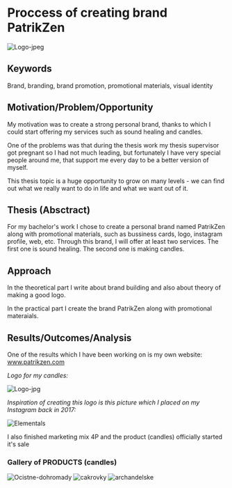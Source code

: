 # Proccess of creating brand PatrikZen 

![Logo-jpeg](https://user-images.githubusercontent.com/72804835/115007233-0f1b2c00-9eaa-11eb-9cbb-1ba787579563.jpg)

## Keywords
Brand, branding, brand promotion, promotional materials, visual identity

## Motivation/Problem/Opportunity
My motivation was to create a strong personal brand, thanks to which I could start offering my services such as sound healing and candles.

One of the problems was that during the thesis work my thesis supervisor got pregnant so I had not much leading, but fortunately I have very special people around me, that support me every day to be a better version of myself.

This thesis topic is a huge opportunity to grow on many levels - we can find out what we really want to do in life and what we want out of it.

## Thesis (Absctract)

For my bachelor's work I chose to create a personal brand named PatrikZen along with promotional materials, such as bussiness cards, logo, instagram profile, web, etc.
Through this brand, I will offer at least two services. The first one is sound healing. The second one is making candles.

## Approach


In the theoretical part I write about brand building and also about theory of making a good logo.

In the practical part I create the brand PatrikZen along with promotional materaials.

## Results/Outcomes/Analysis

One of the results which I have been working on is my own website: www.patrikzen.com

*Logo for my candles:*

![Logo-jpg](https://user-images.githubusercontent.com/72804835/115010697-fd3b8800-9ead-11eb-93ba-27ad5d6be0cf.jpg)

*Inspiration of creating this logo is this picture which I placed on my Instagram back in 2017:*

![Elementals](https://user-images.githubusercontent.com/72804835/115010794-1f350a80-9eae-11eb-8269-084b19fb7215.jpg)


I also finished marketing mix 4P and the product (candles) officially started it's sale

### Gallery of PRODUCTS (candles)

![Ocistne-dohromady](https://user-images.githubusercontent.com/72804835/115010339-961dd380-9ead-11eb-910d-7ad15c3ca942.JPG)
![cakrovky](https://user-images.githubusercontent.com/72804835/115010360-9cac4b00-9ead-11eb-9ecb-ae41b2391a15.JPG)
![archandelske](https://user-images.githubusercontent.com/72804835/115010376-a2099580-9ead-11eb-9f68-2aa271c0ce75.JPG)


